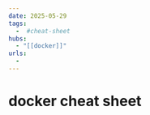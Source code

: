 ```yaml
---
date: 2025-05-29
tags:
  -  #cheat-sheet
hubs:
  - "[[docker]]"
urls:
  -
---
```


# docker cheat sheet
